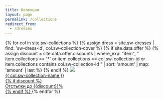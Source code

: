 ```yaml
---
title: Колекции
layout: page
permalink: /collections
redirect_from:
  - /dresses
---
```


<main class="layout">
  <div>
  {% for col in site.sw-collections %}
    {%
      assign dress = site.sw-dresses
      | find: 'sw-dress-id', col.sw-collection-cover
    %}
    {% if site.data.offer %}
    {%
      assign discount = site.data.offer.discounts
      | where_exp: "item",
        "
          item.collections == '*'
          or item.collections == col.sw-collection-id
          or item.collections contains col.sw-collection-id
        "
      | sort: 'amount'
      | map: 'amount'
      | last
    %}
    {% endif %}
    <a class="home link" href="{{ col.url }}">
      <picture>
        <source media="(max-height: 899px)" srcset="{{ site.baseurl }}/assets/images/dresses/{{ dress.sw-dress-id }}-{{ dress.sw-dress-photos | first }}-640.JPG">
        <img src="{{ site.baseurl }}/assets/images/dresses/{{ dress.sw-dress-id }}-{{ dress.sw-dress-photos | first }}-1280.JPG">
      </picture>
      <div class="home link text">{{ col.sw-collection-name }}</div>
      {% if discount %}
      <div class="discount-tag">
        Отстъпки до {{discount}}%
      </div>
      {% endif %}
    </a>
  {% endfor %}
  </div>
</main>